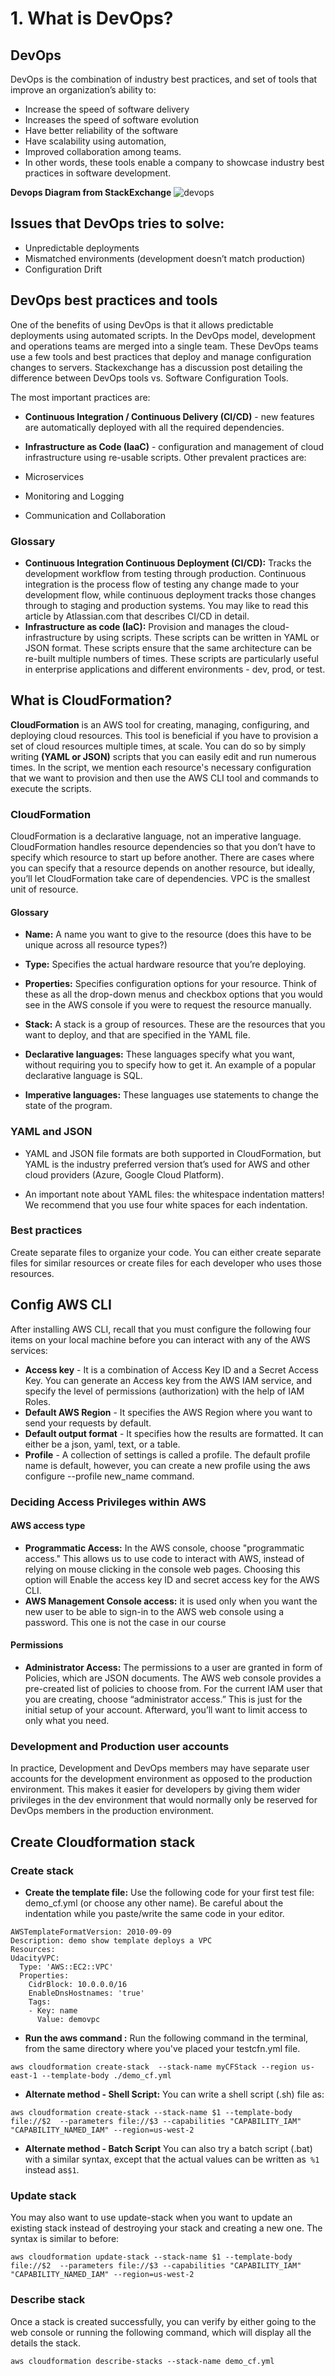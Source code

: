 # 1. What is DevOps?
## DevOps
DevOps is the combination of industry best practices, and set of tools that improve an organization’s ability to:

- Increase the speed of software delivery
- Increases the speed of software evolution
- Have better reliability of the software
- Have scalability using automation,
- Improved collaboration among teams.
- In other words, these tools enable a company to showcase industry best practices in software development.

**Devops Diagram from StackExchange**
![devops](https://i.stack.imgur.com/kEOe7.png)

## Issues that DevOps tries to solve:
- Unpredictable deployments
- Mismatched environments (development doesn’t match production)
- Configuration Drift


## DevOps best practices and tools
One of the benefits of using DevOps is that it allows predictable deployments using automated scripts. In the DevOps model, development and operations teams are merged into a single team. These DevOps teams use a few tools and best practices that deploy and manage configuration changes to servers. Stackexchange has a discussion post detailing the difference between DevOps tools vs. Software Configuration Tools.

The most important practices are:

- **Continuous Integration / Continuous Delivery (CI/CD)** - new features are automatically deployed with all the required dependencies.
- **Infrastructure as Code (IaaC)** - configuration and management of cloud infrastructure using re-usable scripts.
Other prevalent practices are:

- Microservices
- Monitoring and Logging
- Communication and Collaboration

### Glossary
- **Continuous Integration Continuous Deployment (CI/CD):** Tracks the development workflow from testing through production. Continuous integration is the process flow of testing any change made to your development flow, while continuous deployment tracks those changes through to staging and production systems. You may like to read this article by Atlassian.com that describes CI/CD in detail.
- **Infrastructure as code (IaC):** Provision and manages the cloud-infrastructure by using scripts. These scripts can be written in YAML or JSON format. These scripts ensure that the same architecture can be re-built multiple numbers of times. These scripts are particularly useful in enterprise applications and different environments - dev, prod, or test. 



## What is CloudFormation?
**CloudFormation** is an AWS tool for creating, managing, configuring, and deploying cloud resources. This tool is beneficial if you have to provision a set of cloud resources multiple times, at scale. You can do so by simply writing **(YAML or JSON)** scripts that you can easily edit and run numerous times. In the script, we mention each resource's necessary configuration that we want to provision and then use the AWS CLI tool and commands to execute the scripts.
### CloudFormation
CloudFormation is a declarative language, not an imperative language.
CloudFormation handles resource dependencies so that you don’t have to specify which resource to start up before another. There are cases where you can specify that a resource depends on another resource, but ideally, you’ll let CloudFormation take care of dependencies.
VPC is the smallest unit of resource.

#### Glossary
- **Name:** A name you want to give to the resource (does this have to be unique across all resource types?)
- **Type:** Specifies the actual hardware resource that you’re deploying.
- **Properties:** Specifies configuration options for your resource. Think of these as all the drop-down menus and checkbox options that you would see in the AWS console if you were to request the resource manually.
- **Stack:** A stack is a group of resources. These are the resources that you want to deploy, and that are specified in the YAML file.

- **Declarative languages:** These languages specify what you want, without requiring you to specify how to get it. An example of a popular declarative language is SQL.
- **Imperative languages:** These languages use statements to change the state of the program.

### YAML and JSON
- YAML and JSON file formats are both supported in CloudFormation, but YAML is the industry preferred version that’s used for AWS and other cloud providers (Azure, Google Cloud Platform).

- An important note about YAML files: the whitespace indentation matters! We recommend that you use four white spaces for each indentation.

### Best practices
Create separate files to organize your code. You can either create separate files for similar resources or create files for each developer who uses those resources.

## Config AWS CLI
After installing AWS CLI, recall that you must configure the following four items on your local machine before you can interact with any of the AWS services:

- **Access key** - It is a combination of Access Key ID and a Secret Access Key. You can generate an Access key from the AWS IAM service, and specify the level of permissions (authorization) with the help of IAM Roles.
- **Default AWS Region** - It specifies the AWS Region where you want to send your requests by default.
- **Default output format** - It specifies how the results are formatted. It can either be a json, yaml, text, or a table.
- **Profile** - A collection of settings is called a profile. The default profile name is default, however, you can create a new profile using the aws configure --profile new_name command.


### Deciding Access Privileges within AWS
#### AWS access type
- **Programmatic Access:** In the AWS console, choose "programmatic access." This allows us to use code to interact with AWS, instead of relying on mouse clicking in the console web pages. Choosing this option will Enable the access key ID and secret access key for the AWS CLI.
- **AWS Management Console access:** it is used only when you want the new user to be able to sign-in to the AWS web console using a password. This one is not the case in our course
#### Permissions
- **Administrator Access:** The permissions to a user are granted in form of Policies, which are JSON documents. The AWS web console provides a pre-created list of policies to choose from. For the current IAM user that you are creating, choose “administrator access.” This is just for the initial setup of your account. Afterward, you’ll want to limit access to only what you need.


### Development and Production user accounts
In practice, Development and DevOps members may have separate user accounts for the development environment as opposed to the production environment. This makes it easier for developers by giving them wider privileges in the dev environment that would normally only be reserved for DevOps members in the production environment.

## Create Cloudformation stack
### Create stack
- **Create the template file:** Use the following code for your first test file: demo_cf.yml (or choose any other name). Be careful about the indentation while you paste/write the same code in your editor.

```
AWSTemplateFormatVersion: 2010-09-09
Description: demo show template deploys a VPC
Resources:
UdacityVPC:
  Type: 'AWS::EC2::VPC'
  Properties:
    CidrBlock: 10.0.0.0/16
    EnableDnsHostnames: 'true'
    Tags:
    - Key: name
      Value: demovpc
```

- **Run the aws command :** Run the following command in the terminal, from the same directory where you've placed your testcfn.yml file.
```
aws cloudformation create-stack  --stack-name myCFStack --region us-east-1 --template-body ./demo_cf.yml
```

- **Alternate method - Shell Script:** You can write a shell script (.sh) file as:
```
aws cloudformation create-stack --stack-name $1 --template-body file://$2  --parameters file://$3 --capabilities "CAPABILITY_IAM" "CAPABILITY_NAMED_IAM" --region=us-west-2
```

- **Alternate method - Batch Script** You can also try a batch script (.bat) with a similar syntax, except that the actual values can be written as``` %1``` instead as```$1```.

### Update stack
You may also want to use update-stack when you want to update an existing stack instead of destroying your stack and creating a new one. The syntax is similar to before:
```
aws cloudformation update-stack --stack-name $1 --template-body file://$2  --parameters file://$3 --capabilities "CAPABILITY_IAM" "CAPABILITY_NAMED_IAM" --region=us-west-2
```

### Describe stack
Once a stack is created successfully, you can verify by either going to the web console or running the following command, which will display all the details the stack.
```
aws cloudformation describe-stacks --stack-name demo_cf.yml
```
